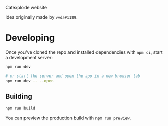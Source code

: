 

Catexplode website

Idea originally made by `vvda#1189`.

# Developing

Once you've cloned the repo and installed dependencies with `npm ci`, start a development server:

```bash
npm run dev

# or start the server and open the app in a new browser tab
npm run dev -- --open
```

## Building

```bash
npm run build
```

You can preview the production build with `npm run preview`.
